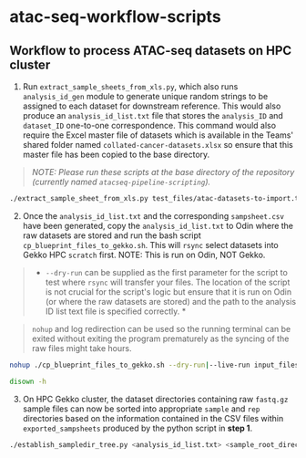 # atac-seq-workflow-scripts

## Workflow to process ATAC-seq datasets on HPC cluster

1. Run `extract_sample_sheets_from_xls.py`, which also runs `analysis_id_gen` module to generate unique random strings to be assigned to each dataset for downstream reference. This would also produce an `analysis_id_list.txt` file that stores the `analysis_ID` and `dataset_ID` one-to-one correspondence. This command would also require the Excel master file of datasets which is available in the Teams' shared folder named `collated-cancer-datasets.xlsx` so ensure that this master file has been copied to the base directory.

> *NOTE: Please run these scripts at the base directory of the repository (currently named `atacseq-pipeline-scripting`).*

```bash
./extract_sample_sheet_from_xls.py test_files/atac-datasets-to-import.txt test_files/collated-cancer-datasets-v1.6.xlsx test_output/exported_sampsheets test_files/analysis_id_list.txt
```

2. Once the `analysis_id_list.txt` and the corresponding `sampsheet.csv` have been generated, copy the `analysis_id_list.txt` to Odin where the raw datasets are stored and run the bash script `cp_blueprint_files_to_gekko.sh`. This will `rsync` select datasets into Gekko HPC `scratch` first. NOTE: This is run on Odin, NOT Gekko.

> * `--dry-run` can be supplied as the first parameter for the script to test where `rsync` will transfer your files. The location of the script is not crucial for the script's logic but ensure that it is run on Odin (or where the raw datasets are stored) and the path to the analysis ID list text file is specified correctly. *

> `nohup` and log redirection can be used so the running terminal can be exited without exiting the program prematurely as the syncing of the raw files might take hours.

```bash
nohup ./cp_blueprint_files_to_gekko.sh --dry-run|--live-run input_files/analysis_id_list.txt > rsync_output.log &

disown -h
```

3. On HPC Gekko cluster, the dataset directories containing raw `fastq.gz` sample files can now be sorted into appropriate `sample` and `rep` directories based on the information contained in the CSV files within `exported_sampsheets` produced by the python script in **step 1**.

```bash
./establish_sampledir_tree.py <analysis_id_list.txt> <sample_root_directory> <csv_samplesheet_directory>
```
